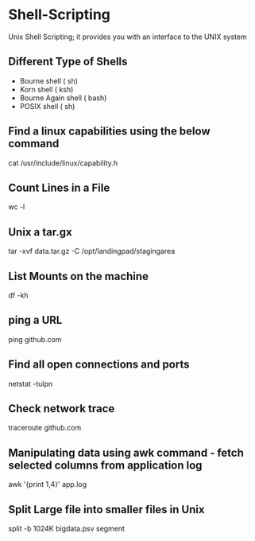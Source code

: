 # Shell-Scripting
Unix Shell Scripting; it provides you with an interface to the UNIX system

## Different Type of Shells
- Bourne shell ( sh)
- Korn shell ( ksh)
- Bourne Again shell ( bash)
- POSIX shell ( sh)



## Find a linux capabilities using the below command
cat /usr/include/linux/capability.h 


## Count Lines in a File 
wc -l

## Unix a tar.gx 
tar -xvf data.tar.gz -C /opt/landingpad/stagingarea

## List Mounts on the machine 
df -kh 

## ping a URL
ping github.com

## Find all open connections and ports 
netstat -tulpn 

## Check network trace
traceroute github.com


## Manipulating data using awk command - fetch selected columns from application log
awk '{print $1,$4}' app.log 

## Split Large file into smaller files in Unix 
split -b 1024K bigdata.psv segment



